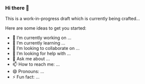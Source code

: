 ### Hi there 👋

This is a work-in-progress draft which is currently being crafted...

Here are some ideas to get you started:

- 🔭 I’m currently working on ...
- 🌱 I’m currently learning ...
- 👯 I’m looking to collaborate on ...
- 🤔 I’m looking for help with ...
- 💬 Ask me about ...
- 📫 How to reach me: ...
- 😄 Pronouns: ...
- ⚡ Fun fact: ...


<!--
**rajeski/rajeski** is a ✨ _special_ ✨ repository because its `README.md` (this file) appears on your GitHub profile.
-->
